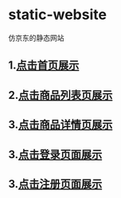 # static-website
仿京东的静态网站
## 1.[点击首页展示](https://zhangyonglinr.github.io/static-website/)
## 2.[点击商品列表页展示](https://zhangyonglinr.github.io/static-website/list.html)
## 3.[点击商品详情页展示](https://zhangyonglinr.github.io/static-website/detail.html)
## 3.[点击登录页面展示](https://zhangyonglinr.github.io/static-website/login.html)
## 3.[点击注册页面展示](https://zhangyonglinr.github.io/static-website/register.html)
